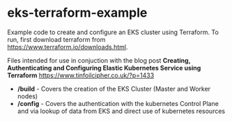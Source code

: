 # eks-terraform-example

Example code to create and configure an EKS cluster using Terraform. To run, first download terraform from https://www.terraform.io/downloads.html.

Files intended for use in conjuction with the blog post **Creating, Authenticating and Configuring Elastic Kubernetes Service using Terraform** https://www.tinfoilcipher.co.uk/?p=1433

- **/build** - Covers the creation of the EKS Cluster (Master and Worker nodes)
- **/config** - Covers the authentication with the kubernetes Control Plane and via lookup of data from EKS and direct use of kubernetes resources
